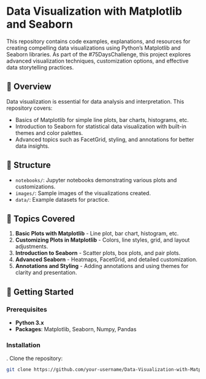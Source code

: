 # Data Visualization with Matplotlib and Seaborn

This repository contains code examples, explanations, and resources for creating compelling data visualizations using Python’s Matplotlib and Seaborn libraries. As part of the #75DaysChallenge, this project explores advanced visualization techniques, customization options, and effective data storytelling practices.

## 📖 Overview

Data visualization is essential for data analysis and interpretation. This repository covers:
- Basics of Matplotlib for simple line plots, bar charts, histograms, etc.
- Introduction to Seaborn for statistical data visualization with built-in themes and color palettes.
- Advanced topics such as FacetGrid, styling, and annotations for better data insights.

## 📂 Structure

- `notebooks/`: Jupyter notebooks demonstrating various plots and customizations.
- `images/`: Sample images of the visualizations created.
- `data/`: Example datasets for practice.

## 📌 Topics Covered

1. **Basic Plots with Matplotlib** - Line plot, bar chart, histogram, etc.
2. **Customizing Plots in Matplotlib** - Colors, line styles, grid, and layout adjustments.
3. **Introduction to Seaborn** - Scatter plots, box plots, and pair plots.
4. **Advanced Seaborn** - Heatmaps, FacetGrid, and detailed customization.
5. **Annotations and Styling** - Adding annotations and using themes for clarity and presentation.

## 🚀 Getting Started

### Prerequisites
- **Python 3.x**
- **Packages**: Matplotlib, Seaborn, Numpy, Pandas

### Installation

. Clone the repository:
   ```bash
   git clone https://github.com/your-username/Data-Visualization-with-Matplotlib-and-Seaborn.git
